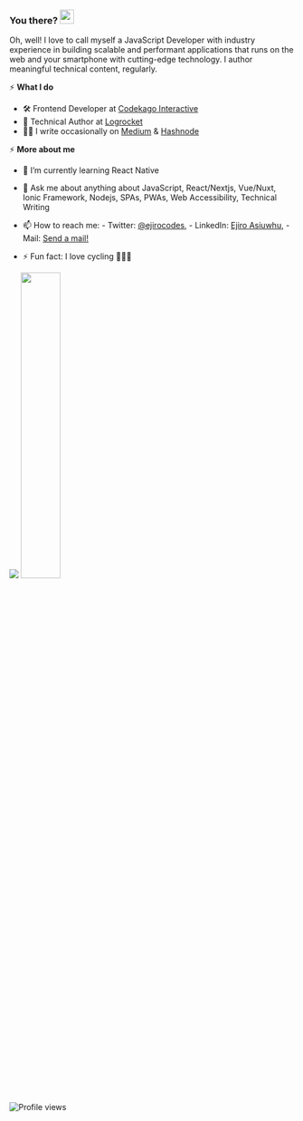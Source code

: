 ### You there? <img src="https://raw.githubusercontent.com/MartinHeinz/MartinHeinz/master/wave.gif" width="25px">
Oh, well! I love to call myself a JavaScript Developer with industry experience in building scalable and performant applications that runs on the web and your smartphone with cutting-edge technology. I author meaningful technical content, regularly.

⚡️ **What I do**
- 🛠 Frontend Developer at [Codekago Interactive](https://codekago.com/) 
- 📝 Technical Author at [Logrocket](https://blog.logrocket.com/author/ejiroasiuwhu/) 
- ✍🏾 I write occasionally on [Medium](https://medium.com/@ejirocodes) & [Hashnode](https://ejiro.hashnode.dev/) 

⚡️ **More about me**
- 🌱 I’m currently learning React Native
- 💬 Ask me about anything about JavaScript, React/Nextjs, Vue/Nuxt, Ionic Framework, Nodejs, SPAs, PWAs, Web Accessibility, Technical Writing 
- 📫 How to reach me: - Twitter: [@ejirocodes](https://twitter.com/ejirocodes), - LinkedIn: [Ejiro Asiuwhu](https://www.linkedin.com/in/ejiro-asiuwhu), - Mail: [Send a mail!](mailto:ejiroasiuwhu10@gmail.com)

- ⚡ Fun fact: I love cycling 🚴🏾‍♂️


<p>
  <img src="https://github-readme-stats.vercel.app/api?username=ejirocodes&show_icons=true&theme=tokyonight&line_height=52&count_private=true" />
  <img width="37.2%" src="https://github-readme-stats.vercel.app/api/top-langs/?username=ejirocodes&count_private=true&theme=tokyonight&line_height=52">
</p>


![Profile views](https://gpvc.arturio.dev/ejirocodes)

